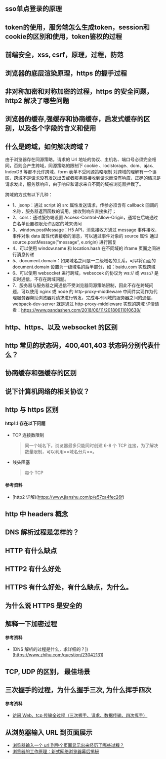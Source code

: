 ## sso单点登录的原理

## token的使用，服务端怎么生成token，session和cookie的区别和使用，token鉴权的过程

## 前端安全，xss, csrf，原理，过程，防范

## 浏览器的底层渲染原理，https 的握手过程

## 非对称加密和对称加密的过程，https 的安全问题，http2 解决了哪些问题

## 浏览器的缓存,强缓存和协商缓存，启发式缓存的区别，以及各个字段的含义和使用

## 什么是跨域，如何解决跨域？

由于浏览器存在同源策略，请求的 Url 地址的协议、主机名、端口号必须完全相同，否则会产生跨域，同源策略的限制下 cookie 、loclstorage、dom、ajax、IndexDB 等都不允许跨域、form 表单不受同源策略限制
对跨域的理解有一个误区，跨域不是请求没有发送出去或者服务器接收到请求而没有响应，正确的情况是请求发出，服务器响应，由于响应和请求来自不同的域被浏览器拦截了。

跨域的方式有以下几种：

- 1、jsonp：通过 script 的 src 属性发送请求，传参必须含有 callback 回调的名称，服务器返回函数的调用，接收到响应直接执行；
- 2、cors：通过服务端设置 Access-Control-Allow-Origin，通常在后端通过白名单设置权限允许固定的域来访问
- 3、window.postMessage：H5 API，消息接收方通过 message 事件接收，事件对象 data 属性代表接收的消息，可以通过事件对象的 source 属性 通过 source.postMessage(“message”, e.origin) 进行回复
- 4、可以使用 window.name 和 location.hash 在不同域的 iframe 页面之间进行消息传递
- 5、document.domain：如果域名之间是一二级域名的关系，可以将页面的 document.domain 设置为一级域名的后半部分，如：baidu.com 实现跨域
- 6、可以使用 websocket 进行跨域，websocek 的协议为 ws:// 或 wss:// 是实时通信，不存在跨域问题。
- 7、服务器与服务器之间通信不受浏览器同源策略限制，因此不存在跨域问题，可以使用 nginx 或 node 的 http-proxy-middleware 中间件实现作为代理服务器帮助浏览器对请求进行转发，完成与不同域的服务器之间的通信，webpack-dev-server 就是通过 http-proxy-middleware 实现的跨域
  详情请看：https://www.pandashen.com/2018/06/11/20180611010638/

## http、https、以及 websocket 的区别

## http 常见的状态码，400,401,403 状态码分别代表什么？

## 协商缓存和强缓存的区别

## 说下计算机网络的相关协议？

## http 与 https 区别

#### http1.1 存在以下问题

- TCP 连接数限制
  > 同一个域名下，浏览器最多只能同时创建 6-8 个 TCP 连接，为了解决数量限制，可以利用==域名分片==。
- 线头阻塞
  > 每个 TCP

#### 参考资料

- [http2 详解)(https://www.jianshu.com/p/e57ca4fec26f)

## http 中 headers 概念

## DNS 解析过程是怎样的？

## HTTP 有什么缺点

## HTTP2 有什么好处

## HTTPS 有什么好处，有什么缺点，为什么。

## 为什么说 HTTPS 是安全的

## 解释一下加密过程

#### 参考资料

- [DNS 解析的过程是什么，求详细的？])(https://www.zhihu.com/question/23042131)

## TCP, UDP 的区别， 最佳场景

## 三次握手的过程，为什么握手三次, 为什么挥手四次

#### 参考资料

- [访问 Web，tcp 传输全过程（三次握手、请求、数据传输、四次挥手）](https://blog.csdn.net/sinat_21455985/article/details/53508115)

## 从浏览器输入 URL 到页面展示

- [浏览器输入一个 url 到整个页面显示出来经历了哪些过程？](https://blog.csdn.net/weixin_34348174/article/details/93722583)
- [浏览器的工作原理：新式网络浏览器幕后揭秘](https://www.html5rocks.com/zh/tutorials/internals/howbrowserswork/)
